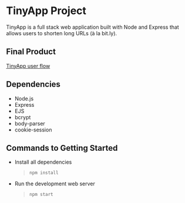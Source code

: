 # TinyApp Project

TinyApp is a full stack web application built with Node and Express that allows users to shorten long URLs (à la bit.ly).

## Final Product

[TinyApp user flow]('./docs/TinyApp.mov')

## Dependencies

- Node.js
- Express
- EJS
- bcrypt
- body-parser
- cookie-session

## Commands to Getting Started

- Install all dependencies 

  > `npm install`

- Run the development web server

  > `npm start` 